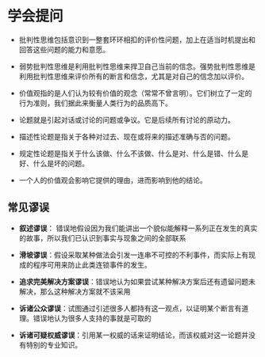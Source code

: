 # 学会提问

- 批判性思维包括意识到一整套环环相扣的评价性问题，加上在适当时机提出和回答这些问题的能力和意愿。

- 弱势批判性思维是利用批判性思维来捍卫自己当前的信念。强势批判性思维是利用批判性思维来评价所有的断言和信念，尤其是对自己的信念加以评价。

- 价值观指的是人们认为较有价值的观念（常常不曾言明）。它们树立了一定的行为准则，我们据此来衡量人类行为的品质高下。

- 论题就是引起对话或讨论的问题或争议。它是后续所有讨论的原动力。

- 描述性论题是指关于各种对过去、现在或将来的描述准确与否的问题。

- 规定性论题是指关于什么该做、什么不该做、什么是对、什么是错、什么是好、什么是坏的问题。

- 一个人的价值观会影响它提供的理由，进而影响到他的结论。

## 常见谬误

- **叙述谬误**： 错误地假设因为我们能讲出一个貌似能解释一系列正在发生的真实的故事，所以我们已认识到事实与现象之间的全部联系

- **滑坡谬误**：假设采取某种做法会引发一连串不可控的不利事件，而实际上有现成的程序可用来防止此类连锁事件的发生。

- **追求完美解决方案谬误**：错误地认为如果尝试某种解决方案后还有遗留问题未解决，那么这种解决方案就不该采用

- **诉诸公众谬误**：试图通过引述很多人都持有这一观点，以证明某个断言有道理。错误地认为很多人支持的事就是可取的

- **诉诸可疑权威谬误**：引用某一权威的话来证明结论，而该权威对这一论题并没有特别的专业知识。

